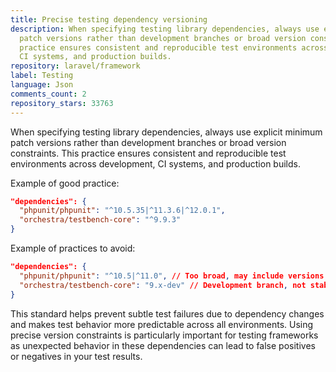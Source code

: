 ```yaml
---
title: Precise testing dependency versioning
description: When specifying testing library dependencies, always use explicit minimum
  patch versions rather than development branches or broad version constraints. This
  practice ensures consistent and reproducible test environments across development,
  CI systems, and production builds.
repository: laravel/framework
label: Testing
language: Json
comments_count: 2
repository_stars: 33763
---
```


When specifying testing library dependencies, always use explicit minimum patch versions rather than development branches or broad version constraints. This practice ensures consistent and reproducible test environments across development, CI systems, and production builds.

Example of good practice:
```json
"dependencies": {
  "phpunit/phpunit": "^10.5.35|^11.3.6|^12.0.1",
  "orchestra/testbench-core": "^9.9.3"
}
```

Example of practices to avoid:
```json
"dependencies": {
  "phpunit/phpunit": "^10.5|^11.0", // Too broad, may include versions with issues
  "orchestra/testbench-core": "9.x-dev" // Development branch, not stable
}
```

This standard helps prevent subtle test failures due to dependency changes and makes test behavior more predictable across all environments. Using precise version constraints is particularly important for testing frameworks as unexpected behavior in these dependencies can lead to false positives or negatives in your test results.
